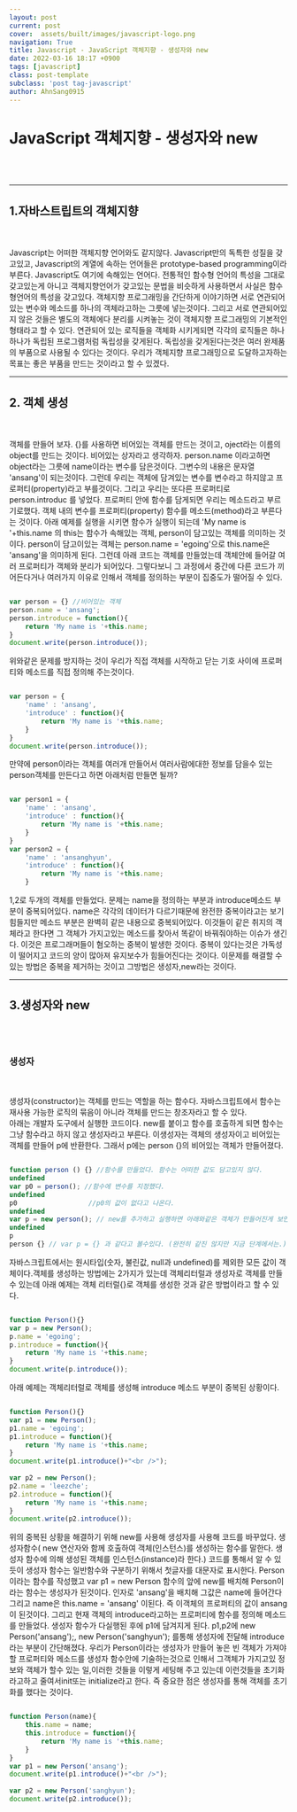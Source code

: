 ```yaml
---
layout: post
current: post
cover:  assets/built/images/javascript-logo.png
navigation: True
title: Javascript - JavaScript 객체지향 - 생성자와 new
date: 2022-03-16 18:17 +0900
tags: [javascript]
class: post-template
subclass: 'post tag-javascript'
author: AhnSang0915
---
```


# JavaScript 객체지향 - 생성자와 new

<br>
<br>

---

## 1.자바스트립트의 객체지향
<br>
<br>
Javascript는 어떠한 객체지향 언어와도 같지않다. Javascript만의 독특한 성질을 갖고있고, Javascript의 계열에 속하는 언어들은 prototype-based programming이라 부른다. Javascript도 여기에 속해있는 언어다. 전통적인 함수형 언어의 특성을 그대로 갖고있는게 아니고 객체지향언어가 갖고있는 문법을 비슷하게 사용하면서 사실은 함수형언어의 특성을 갖고있다. 객체지향 프로그래밍을 간단하게 이야기하면 서로 연관되어있는 변수와 메소드를 하나의 객체라고하는 그릇에 넣는것이다. 그리고 서로 연관되어있지 않은 것들은 별도의 객체에다 분리를 시켜놓는 것이 객체지향 프로그래밍의 기본적인 형태라고 할 수 있다. 연관되어 있는 로직들을 객체화 시키게되면 각각의 로직들은 하나하나가 독립된 프로그램처럼 독립성을 갖게된다. 독립성을 갖게된다는것은 여러 완제품의 부품으로 사용될 수 있다는 것이다. 우리가 객체지향 프로그래밍으로 도달하고자하는 목표는 좋은 부품을 만드는 것이라고 할 수 있겠다. 

---

## 2. 객체 생성
<br>
<br>
객체를 만들어 보자. {}를 사용하면 비어있는 객체를 만드는 것이고, oject라는 이름의 object를 만드는 것이다. 비어있는 상자라고 생각하자.  person.name 이라고하면 object라는 그릇에 name이라는 변수를 담은것이다. 그변수의 내용은 문자열 'ansang'이 되는것이다. 그런데 우리는 객체에 담겨있는 변수를 변수라고 하지않고 프로퍼티(property)라고 부를것이다. 그리고 우리는 또다른 프로퍼티로 person.introduc 를 넣었다. 프로퍼티 안에 함수를 담게되면 우리는 메소드라고 부르기로했다. 객체 내의 변수를 프로퍼티(property) 함수를 메소드(method)라고 부른다는 것이다. 아래 예제를 실행을 시키면 함수가 실행이 되는데 
'My name is '+this.name 의 this는 함수가 속해있는 객체, person이 담고있는 객체를 의미하는 것이다. person이 담고이있는 객체는 person.name = 'egoing'으로 this.name은 'ansang'을 의미하게 된다. 그런데 아래 코드는 객체를 만들었는데 객체안에 들어갈 여러 프로퍼티가 객체와 분리가 되어있다. 그렇다보니 그 과정에서 중간에 다른 코드가 끼어든다거나 여러가지 이유로 인해서 객체를 정의하는 부분이 집중도가 떨어질 수 있다. 

~~~javascript

var person = {} //비어있는 객체 
person.name = 'ansang';
person.introduce = function(){
    return 'My name is '+this.name; 
}
document.write(person.introduce());

~~~

위와같은 문제를 방지하는 것이 우리가 직접 객체를 시작하고 닫는 기호 사이에 프로퍼티와 메소드를 직접 정의해 주는것이다.

~~~javascript

var person = {
    'name' : 'ansang',
    'introduce' : function(){
        return 'My name is '+this.name;
    }
}
document.write(person.introduce());

~~~

만약에 person이라는 객체를 여러개 만들어서 여러사람에대한 정보를 담을수 있는 person객체를 만든다고 하면 아래처럼 만들면 될까? 
~~~javascript

var person1 = {
    'name' : 'ansang',
    'introduce' : function(){
        return 'My name is '+this.name;
    }
}
var person2 = {
    'name' : 'ansanghyun',
    'introduce' : function(){
        return 'My name is '+this.name;
    }


~~~
1,2로 두개의 객체를 만들었다. 문제는 name을 정의하는 부분과 introduce메소드 부분이 중복되어있다. name은 각각의 데이터가 다르기때문에 완전한 중복이라고는 보기힘들지만 메소드 부분은 완벽히 같은 내용으로 중복되어있다. 이것들이 같은 취지의 객체라고 한다면 그 객체가 가지고있는 메소드를 찾아서 똑같이 바꿔줘야하는 이슈가 생긴다. 이것은 프로그래머들이 혐오하는 중복이 발생한 것이다. 중복이 있다는것은 가독성이 떨어지고 코드의 양이 많아져 유지보수가 힘들어진다는 것이다. 이문제를 해결할 수 있는 방법은 중복을 제거하는 것이고 그방법은 생성자,new라는 것이다.

---

## 3.생성자와 new
<br>
<br>

### 생성자
<br>
<br>
생성자(constructor)는 객체를 만드는 역할을 하는 함수다. 자바스크립트에서 함수는 재사용 가능한 로직의 묶음이 아니라 객체를 만드는 창조자라고 할 수 있다.<br>
아래는 개발자 도구에서 실행한 코드이다. new를 붙이고 함수를 호출하게 되면 함수는 그냥 함수라고 하지 않고 생성자라고 부른다. 이생성자는 객체의 생성자이고 비어있는 객체를 만들어 p에 반환한다. 그래서 p에는 
person {}의 비어있는 객체가 만들어졌다.


~~~javascript

function person () {} //함수를 만들었다. 함수는 어떠한 값도 담고있지 않다.
undefined
var p0 = person(); //함수에 변수를 지정했다.
undefined
p0                  //p0의 값이 없다고 나온다.
undefined
var p = new person(); // new를 추가하고 실행하면 아래와같은 객체가 만들어진게 보인다. 
undefined
p
person {} // var p = {} 과 같다고 볼수있다. (완전히 같진 않지만 지금 단계에서는.)

~~~

자바스크립트에서는 원시타입(숫자, 불린값, null과 undefined)를 제외한 모든 값이 객체이다.객체를 생성하는 방법에는 2가지가 있는데 객체리터럴과 생성자로 객체를 만들 수 있는데 아래 예제는 객체 리터럴{}로 객체를 생성한 것과 같은 방법이라고 할 수 있다.

~~~javascript

function Person(){}
var p = new Person();
p.name = 'egoing';
p.introduce = function(){
    return 'My name is '+this.name; 
}
document.write(p.introduce());

~~~

아래 예제는 객체리터럴로 객체를 생성해 introduce 메소드 부분이 중복된 상황이다. 

~~~javascript

function Person(){}
var p1 = new Person();
p1.name = 'egoing';
p1.introduce = function(){
    return 'My name is '+this.name; 
}
document.write(p1.introduce()+"<br />");
 
var p2 = new Person();
p2.name = 'leezche';
p2.introduce = function(){
    return 'My name is '+this.name; 
}
document.write(p2.introduce());

~~~

위의 중복된 상황을 해결하기 위해 new를 사용해 생성자를 사용해 코드를 바꾸었다. 생성자함수( new 연산자와 함께 호출하여 객체(인스턴스)를 생성하는 함수를 말한다. 생성자 함수에 의해 생성된 객체를 인스턴스(instance)라 한다.) 코드를 통해서 알 수 있듯이 생성자 함수는 일반함수와 구분하기 위해서 첫글자를 대문자로 표시한다. Person이라는 함수를 작성했고 var p1 = new Person 함수의 앞에 new를 배치해 Person이라는 함수는 생성자가 된것이다. 인자로 'ansang'을 배치해 그값은 name에 들어간다 그리고 name은 this.name = 'ansang' 이된다. 즉 이객체의 프로퍼티의 값이 ansang이 된것이다. 그리고 현재 객체의 introduce라고하는 프로퍼티에 함수를 정의해 메소드를 만들었다. 생성자 함수가 다실행된 후에 p1에 담겨지게 된다. p1,p2에 new Person('ansang');, new Person('sanghyun'); 를통해 생성자에 전달해 introduce라는 부분이 간단해졌다. 우리가 Person이라는 생성자가 만들어 놓은 빈 객체가 가져야할 프로퍼티와 메소드를 생성자 함수안에 기술하는것으로 인해서 그객체가 가지고있 정보와 객체가 할수 있는 일,이러한 것들을 이렇게 세팅해 주고 있는데 이런것들을 초기화 라고하고 줄여서init또는 initialize라고 한다. 즉 중요한 점은 생성자를 통해 객체를 초기화를 했다는 것이다.

~~~javascript

function Person(name){
    this.name = name; 
    this.introduce = function(){
        return 'My name is '+this.name; 
    }   
}
var p1 = new Person('ansang');
document.write(p1.introduce()+"<br />");
 
var p2 = new Person('sanghyun');
document.write(p2.introduce());

~~~
